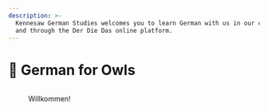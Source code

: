 ```yaml
---
description: >-
  Kennesaw German Studies welcomes you to learn German with us in our courses
  and through the Der Die Das online platform.
---
```


# 🦉 German for Owls

<figure><img src="https://images.unsplash.com/photo-1580746240442-47de5d7e4c7b?crop=entropy&#x26;cs=srgb&#x26;fm=jpg&#x26;ixid=M3wxOTcwMjR8MHwxfHNlYXJjaHw5fHxnZXJtYW58ZW58MHx8fHwxNjkxMjA1MDAxfDA&#x26;ixlib=rb-4.0.3&#x26;q=85" alt=""><figcaption><p>Willkommen!</p></figcaption></figure>

